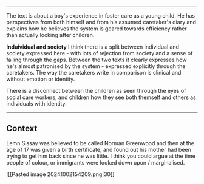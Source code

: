 ****
The text is about a boy's experience in foster care as a young child. He has perspectives from both himself and from his assumed caretaker's diary and explains how he believes the system is geared towards efficiency rather than actually looking after children.

**Induividual and society**
I think there is a split between individual and society expressed here - with lots of rejection from society and a sense of falling through the gaps.
Between the two texts it clearly expresses how he's almost patronised by the system - expressed explicitly through the caretakers. The way the caretakers write in comparison is clinical and without emotion or identity.

There is a disconnect between the children as seen through the eyes of social care workers, and children how they see both themself and others as individuals with identity.

-----
## Context
Lemn Sissay was believed to be called Norman Greenwood and then at the age of 17 was given a birth certificate, and found out his mother had been trying to get him back since he was little. I think you could argue at the time people of colour, or immigrants were looked down upon / marginalised. 



![[Pasted image 20241002154209.png|30]]
